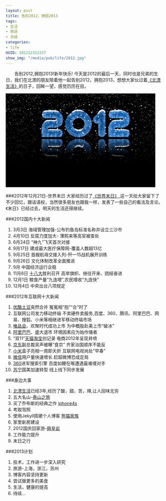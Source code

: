 ```yaml
---
layout: post
title: 告别2012，拥抱2013
tags: 
- 生活
- 旅途
- 总结
categories:
- life
UUID: 201212312237
show_img: "/media/pub/life/2012.jpg"
---
```


  　　告别2012,拥抱2013!新年快乐! 今天是2012的最后一天，同时也是兄弟的生日，我们在北漂的朋友陪着他一起告别2012，拥抱2013，想想大家伙过着[《北漂生活》](http://demi-panda.com/2012/12/04/north-drift-life/)的日子，回眸一望，感觉历历在目。

<a href="{{site.url}}/media/pub/life/2012.jpg" alt="2012">
<img src="/media/pub/life/2012.jpg" width="480px" alt="2012"  ></img>
</a>

 
###2012年12月21日-世界末日
大家经历过了[《世界末日》](http://demi-panda.com/2012/12/21/shijiemori/),这一天给大家留下了不少回忆，跟话语权，当然很多朋友也跟我一样，发表了一些自己的看法及言论。《末日》已经过去，明天的生活还得继续。

###2012国内十大新闻
<ol>
<li>3月3日 海域管理加强-公布钓鱼岛标准名称并设立三沙市</li>
<li>4月10日 反腐力度加大- 薄熙来等高官被查处</li>
<li>6月24日 “神九”飞天首次对接</li>
<li>9月17日 建成最大医疗保障网-覆盖人数超13亿</li>
<li>9月25日 首艘航母交接入列-歼—15战机展开训练</li>
<li>9月26日 文化体制改革全面推进</li>
<li>9月 中国经济运行企稳</li>
<li>11月8日 <a alt="十八大" href="http://baike.baidu.com/view/4160404.htm?subLemmaId=4160404&fromenter=%CA%AE%B0%CB%B4%F3">十八大</a>胜利召开 高举旗帜、继往开来、团结奋进</li>
<li>12月1日 粮食产量“九连增”,农民增收“九连快”</li>
<li>12月4日 中央出台八项规定</li>
</ol>

###2012年互联网十大新闻
<ol>
<li><a href="http://youku.com" alt="优酷">优酷</a><a href="http://tudou.com">土豆</a>突然合并 冤冤相“抱”“合”时了</li>
<li>互联网公司发力移动终端 不卖硬件卖服务,百度、360、腾讯、阿里巴巴、网易、搜狐、小米等相继进军移动终端市场</li>
<li><a href="http://www.vipshop.com" alt="唯品会">唯品会</a>、欢聚时代成功上市 为中概股赴美上市“破冰”</li>
<li><a href="http://china.alibaba.com">阿里巴巴</a>、盛大退市 环境因素应为始作俑者</li>
<li>“双11”<a href="http://tmall.com" alt="天猫">天猫</a><a href="http://taobao.com">淘宝</a>创记录 电商2012年呈现井喷</li>
<li><a href="http://360buy.com">京东</a>副总裁吴声被曝“食京” 齐家治国顺序不能反</li>
<li><a alt="小米" href="http://www.xiaomi.com/">小米</a>盒子亮相一周即夭折 互联网电视尚处“早春”</li>
<li><a href="http://weixin.softonic.cn/" alt="微信">微信</a>用户量快速增长 赶超微博恐成定局</li>
<li><a href="http://www.360.cn/">360</a>进军搜索引擎 百度如鲠在喉遭遇最难缠对手</li>
<li><a href="http://suning.com/" alt="苏宁">苏宁</a>国美加速转型 线上线下同步发展</li>
</ol>

###身边大事
<ol>
<li><a href="http://demi-panda.com/2012/12/04/north-drift-li" art="北漂生活">北漂生活</a>已经3年,经历了酸，甜，苦，辣,让人回味无穷</li>
<li>五大名山-<a href="http://demi-panda.com/2012/05/06/taishan/" alt="泰山之旅">泰山之旅</a></li>
<li>买了乔布斯的经典之作 <a href="http://apple.com">iphone4s</a></li>
<li>考取驾照</li>
<li>使用Jekyll搭建个人博客 <a href="http://demi-panda.com" alt="熊猫家族">熊猫家族</a> </li>
<li>家里新房建设</li>
<li>2012国庆回家游-<a href="http://demi-panda.com/2012/11/26/dongan-shunhuangyan/" alt="舜皇岩">舜皇岩</a></li>
<li>工作能力提升</li>
<li>末日之行</li>
</ol>

###2013计划
<ol>
<li>技术，工作进一步深入研究</li>
<li>旅游-上海，浙江，苏州</li>
<li>博客内容坚持更新</li>
<li>尝试做更多的美食</li>
<li>生活，健康的提高</li>
<li>待续...</li>
</ol>
